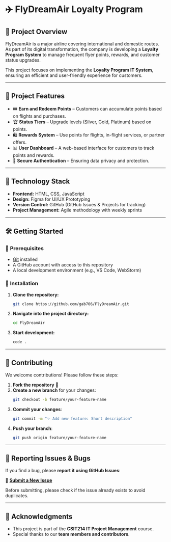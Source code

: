 # ✈️ FlyDreamAir Loyalty Program

## 📌 Project Overview

FlyDreamAir is a major airline covering international and domestic routes. As part of its digital transformation, the company is developing a **Loyalty Program System** to manage frequent flyer points, rewards, and customer status upgrades.

This project focuses on implementing the **Loyalty Program IT System**, ensuring an efficient and user-friendly experience for customers.

---

## 🚀 Project Features

- 🎟️ **Earn and Redeem Points** – Customers can accumulate points based on flights and purchases.
- 🏆 **Status Tiers** – Upgrade levels (Silver, Gold, Platinum) based on points.
- 🛍️ **Rewards System** – Use points for flights, in-flight services, or partner offers.
- 📊 **User Dashboard** – A web-based interface for customers to track points and rewards.
- 🔐 **Secure Authentication** – Ensuring data privacy and protection.

---

## 🏰 Technology Stack

- **Frontend:** HTML, CSS, JavaScript
- **Design:** Figma for UI/UX Prototyping
- **Version Control:** GitHub (GitHub Issues & Projects for tracking)
- **Project Management:** Agile methodology with weekly sprints

---

## 🛠️ Getting Started

### 🔹 **Prerequisites**

- [Git](https://git-scm.com/) installed
- A GitHub account with access to this repository
- A local development environment (e.g., VS Code, WebStorm)

### 🔹 **Installation**

1. **Clone the repository:**
   ```sh
   git clone https://github.com/gab706/FlyDreamAir.git
   ```
2. **Navigate into the project directory:**
   ```sh
   cd FlyDreamAir
   ```
3. **Start development:**
   ```sh
   code .
   ```

---

## 📝 Contributing

We welcome contributions! Please follow these steps:

1. **Fork the repository** 📌
2. **Create a new branch** for your changes:
   ```sh
   git checkout -b feature/your-feature-name
   ```
3. **Commit your changes**:
   ```sh
   git commit -m "✨ Add new feature: Short description"
   ```
4. **Push your branch**:
   ```sh
   git push origin feature/your-feature-name
   ```

---

## 💃 Reporting Issues & Bugs

If you find a bug, please **report it using GitHub Issues**:

🔗 [**Submit a New Issue**](./github/ISSUE.md)

Before submitting, please check if the issue already exists to avoid duplicates.

---

## 🎉 Acknowledgments

- This project is part of the **CSIT214 IT Project Management** course.
- Special thanks to our **team members and contributors**.
